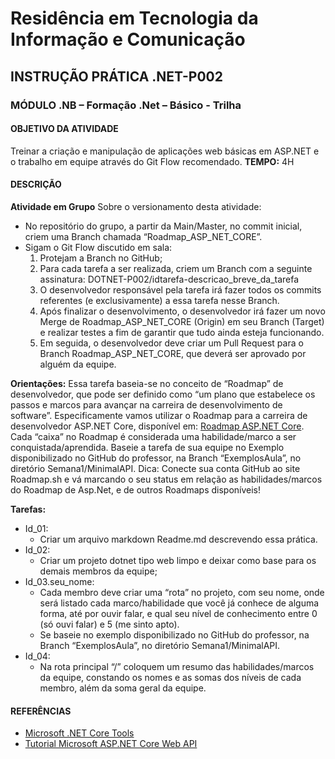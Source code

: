 # Residência em Tecnologia da Informação e Comunicação
## INSTRUÇÃO PRÁTICA .NET-P002
### MÓDULO .NB – Formação .Net – Básico - Trilha
#### OBJETIVO DA ATIVIDADE
Treinar a criação e manipulação de aplicações web básicas em ASP.NET e o trabalho em equipe através do Git Flow recomendado.
**TEMPO:** 4H

#### DESCRIÇÃO
**Atividade em Grupo**
Sobre o versionamento desta atividade:
- No repositório do grupo, a partir da Main/Master, no commit inicial, criem uma Branch chamada “Roadmap_ASP_NET_CORE”.
- Sigam o Git Flow discutido em sala:
  1. Protejam a Branch no GitHub;
  2. Para cada tarefa a ser realizada, criem um Branch com a seguinte assinatura: DOTNET-P002/idtarefa-descricao_breve_da_tarefa
  3. O desenvolvedor responsável pela tarefa irá fazer todos os commits referentes (e exclusivamente) a essa tarefa nesse Branch.
  4. Após finalizar o desenvolvimento, o desenvolvedor irá fazer um novo Merge de Roadmap_ASP_NET_CORE (Origin) em seu Branch (Target) e realizar testes a fim de garantir que tudo ainda esteja funcionando.
  5. Em seguida, o desenvolvedor deve criar um Pull Request para o Branch Roadmap_ASP_NET_CORE, que deverá ser aprovado por alguém da equipe.

**Orientações:**
Essa tarefa baseia-se no conceito de “Roadmap” de desenvolvedor, que pode ser definido como “um plano que estabelece os passos e marcos para avançar na carreira de desenvolvimento de software”. Especificamente vamos utilizar o Roadmap para a carreira de desenvolvedor ASP.NET Core, disponível em: [Roadmap ASP.NET Core](https://roadmap.sh/aspnetcore). Cada “caixa” no Roadmap é considerada uma habilidade/marco a ser conquistada/aprendida.
Baseie a tarefa de sua equipe no Exemplo disponibilizado no GitHub do professor, na Branch “ExemplosAula”, no diretório Semana1/MinimalAPI.
Dica: Conecte sua conta GitHub ao site Roadmap.sh e vá marcando o seu status em relação as habilidades/marcos do Roadmap de Asp.Net, e de outros Roadmaps disponíveis!

**Tarefas:**
- Id_01:
  - Criar um arquivo markdown Readme.md descrevendo essa prática.
- Id_02:
  - Criar um projeto dotnet tipo web limpo e deixar como base para os demais membros da equipe;
- Id_03.seu_nome:
  - Cada membro deve criar uma “rota” no projeto, com seu nome, onde será listado cada marco/habilidade que você já conhece de alguma forma, até por ouvir falar, e qual seu nível de conhecimento entre 0 (só ouvi falar) e 5 (me sinto apto).
  - Se baseie no exemplo disponibilizado no GitHub do professor, na Branch “ExemplosAula”, no diretório Semana1/MinimalAPI.
- Id_04:
  - Na rota principal “/” coloquem um resumo das habilidades/marcos da equipe, constando os nomes e as somas dos níveis de cada membro, além da soma geral da equipe.

#### REFERÊNCIAS
- [Microsoft .NET Core Tools](https://learn.microsoft.com/pt-br/dotnet/core/tools/)
- [Tutorial Microsoft ASP.NET Core Web API](https://learn.microsoft.com/pt-br/aspnet/core/tutorials/min-webapi?view=aspnetcore-7.0&tabs=visual-studio-code)
